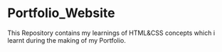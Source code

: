 # Portfolio_Website
This Repository contains my learnings of HTML&CSS concepts which i learnt during the making of my Portfolio.